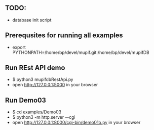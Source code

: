 ## TODO:
- database init script

## Prerequsites for running all examples
* export PYTHONPATH=/home/bp/devel/mupif.git:/home/bp/devel/mupifDB

## Run REst API demo 
* $ python3 mupifdbRestApi.py
* open http://127.0.0.1:5000 in your browser

## Run Demo03 
* $ cd examples/Demo03
* $ python3 -m http.server --cgi
* open http://127.0.0.1:8000/cgi-bin/demo01b.py in your browser



